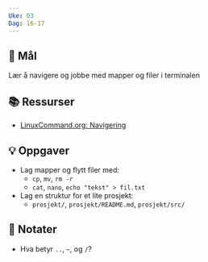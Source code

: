 ```yaml
---
Uke: 03
Dag: 16-17
---
```

## 🎯 Mål
Lær å navigere og jobbe med mapper og filer i terminalen

## 📚 Ressurser
- [LinuxCommand.org: Navigering](http://linuxcommand.org/lc3_lts0020.php)

## 💡 Oppgaver
- Lag mapper og flytt filer med:
  - `cp`, `mv`, `rm -r`
  - `cat`, `nano`, `echo "tekst" > fil.txt`
- Lag en struktur for et lite prosjekt:
  - `prosjekt/`, `prosjekt/README.md`, `prosjekt/src/`

## 📝 Notater
- Hva betyr `..`, `~`, og `/`?
